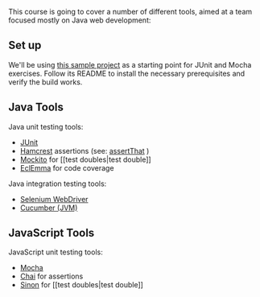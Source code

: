 This course is going to cover a number of different tools, aimed at a team focused mostly on Java web development:

## Set up

We'll be using [this sample project](https://github.com/searls/junit-mocha-example) as a starting point for JUnit and Mocha exercises. Follow its README to install the necessary prerequisites and verify the build works.

## Java Tools

Java unit testing tools:
* [JUnit](http://junit.org) 
* [Hamcrest](https://code.google.com/p/hamcrest/wiki/Tutorial) assertions (see: [assertThat](https://github.com/junit-team/junit/wiki/Matchers-and-assertthat) )
* [Mockito](http://mockito.org) for [[test doubles|test double]]
* [EclEmma](http://www.eclemma.org) for code coverage

Java integration testing tools:
* [Selenium WebDriver](http://www.seleniumhq.org/projects/webdriver/)
* [Cucumber (JVM)](https://github.com/cucumber/cucumber-jvm)

## JavaScript Tools

JavaScript unit testing tools:
* [Mocha](http://mochajs.org)
* [Chai](http://chaijs.com) for assertions
* [Sinon](http://sinonjs.org) for [[test doubles|test double]]

